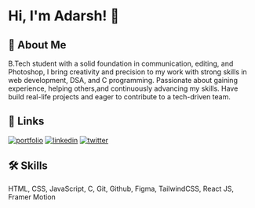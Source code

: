 
# Hi, I'm Adarsh! 👋


## 🚀 About Me
B.Tech student with a solid foundation in communication, editing, and Photoshop, I bring creativity and precision to my work with strong skills in web development, DSA, and C programming. Passionate about gaining experience, helping others,and continuously advancing my skills. Have build real-life projects and eager to contribute to a tech-driven team.


## 🔗 Links
[![portfolio](https://img.shields.io/badge/my_portfolio-000?style=for-the-badge&logo=ko-fi&logoColor=white)](https://adarsh-279.github.io/Portfolio/)
[![linkedin](https://img.shields.io/badge/linkedin-0A66C2?style=for-the-badge&logo=linkedin&logoColor=white)](https://www.linkedin.com/in/adarsh-shaw-02999b2a5)
[![twitter](https://img.shields.io/badge/twitter-1DA1F2?style=for-the-badge&logo=twitter&logoColor=white)](https://x.com/Adarsh_Shaw27?t=AIQqcU0W6xoJwg4FE0elgw&s=09)


## 🛠 Skills
HTML, CSS, JavaScript, C, Git, Github, Figma, TailwindCSS, React JS, Framer Motion

